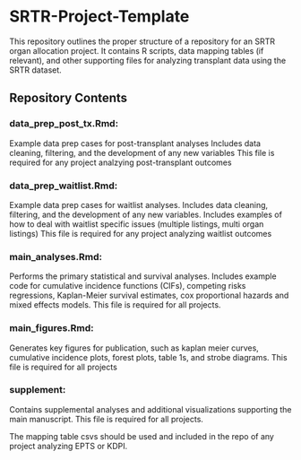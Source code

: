 # SRTR-Project-Template

This repository outlines the proper structure of a repository for an SRTR organ allocation project. It contains R scripts, data mapping tables (if relevant), and other supporting files for analyzing transplant data using the SRTR dataset.

## Repository Contents

### data_prep_post_tx.Rmd:

Example data prep cases for post-transplant analyses
Includes data cleaning, filtering, and the development of any new variables
This file is required for any project analzying post-transplant outcomes

### data_prep_waitlist.Rmd:

Example data prep cases for waitlist analyses.
Includes data cleaning, filtering, and the development of any new variables.
Includes examples of how to deal with waitlist specific issues (multiple listings, multi organ listings)
This file is required for any project analyzing waitlist outcomes

### main_analyses.Rmd:

Performs the primary statistical and survival analyses.
Includes example code for cumulative incidence functions (CIFs), competing risks regressions, Kaplan-Meier survival estimates, cox proportional hazards and mixed effects models.
This file is required for all projects.

### main_figures.Rmd:

Generates key figures for publication, such as kaplan meier curves, cumulative incidence plots, forest plots, table 1s, and strobe diagrams.
This file is required for all projects

### supplement:

Contains supplemental analyses and additional visualizations supporting the main manuscript.
This file is required for all projects.

The mapping table csvs should be used and included in the repo of any project analyzing EPTS or KDPI.
